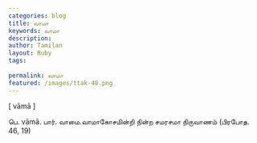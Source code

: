 ```yaml
---
categories: blog
title: வாமா
keywords: வாமா
description: 
author: Tamilan
layout: Ruby
tags: 
 
permalink: வாமா
featured: /images/ttak-48.png
---
```

  
[ vāmā ]  
  
பெ. vāmā. பார். வாமை.வாமாகோசமின்றி நின்ற சமரசமா நிருவாணம் (பிரபோத. 46, 19)